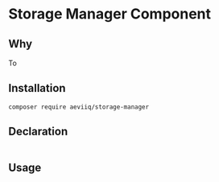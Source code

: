 # Storage Manager Component

## Why
To 

## Installation
```
composer require aeviiq/storage-manager
```

## Declaration
```php

```

## Usage
```php

```
